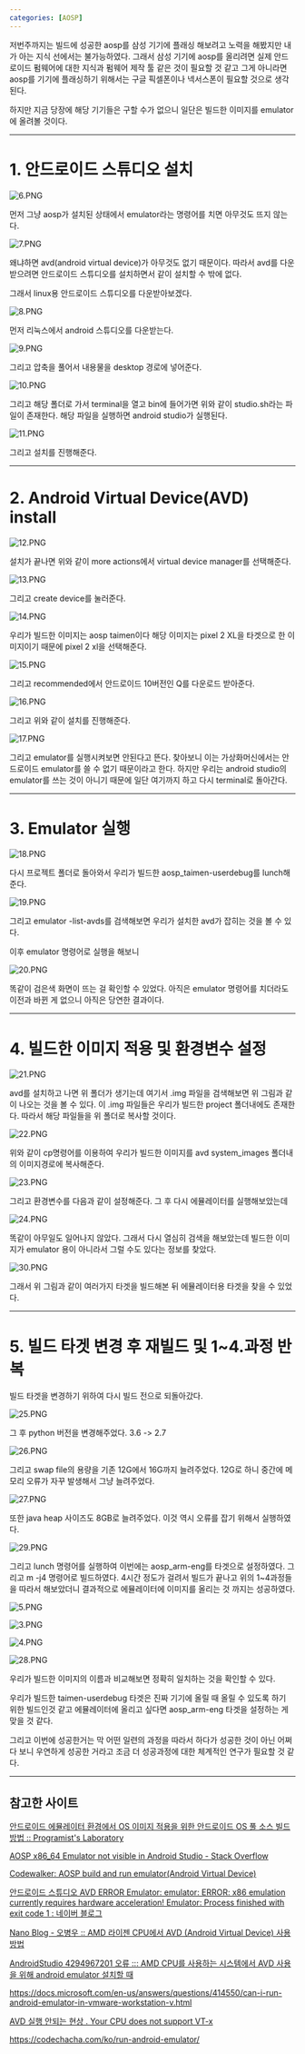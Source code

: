 ```yaml
---
categories: [AOSP]
---
```


저번주까지는 빌드에 성공한 aosp를 삼성 기기에 플래싱 해보려고 노력을 해봤지만 내가 아는 지식 선에서는 불가능하였다. 그래서 삼성 기기에 aosp를 올리려면 실제 안드로이드 펌웨어에 대한 지식과 펌웨어 제작 툴 같은 것이 필요할 것 같고 그게 아니라면 aosp를 기기에 플래싱하기 위해서는 구글 픽셀폰이나 넥서스폰이 필요할 것으로 생각된다.

하지만 지금 당장에 해당 기기들은 구할 수가 없으니 일단은 빌드한 이미지를 emulator에 올려볼 것이다.

---

# 1. 안드로이드 스튜디오 설치

![6.PNG](/assets/images/2022/5/6.PNG)

먼저 그냥 aosp가 설치된 상태에서 emulator라는 명령어를 치면 아무것도 뜨지 않는다. 

![7.PNG](/assets/images/2022/5/7.PNG)

왜냐하면 avd(android virtual device)가 아무것도 없기 때문이다. 따라서 avd를 다운받으려면 안드로이드 스튜디오를 설치하면서 같이 설치할 수 밖에 없다.

그래서 linux용 안드로이드 스튜디오를 다운받아보겠다.

![8.PNG](/assets/images/2022/5/8.PNG)

먼저 리눅스에서 android 스튜디오를 다운받는다.

![9.PNG](/assets/images/2022/5/9.PNG)

그리고 압축을 풀어서 내용물을 desktop 경로에 넣어준다.

![10.PNG](/assets/images/2022/5/10.PNG)

그리고 해당 폴더로 가서 terminal을 열고 bin에 들어가면 위와 같이 studio.sh라는 파일이 존재한다. 해당 파일을 실행하면 android studio가 실행된다.

![11.PNG](/assets/images/2022/5/11.PNG)

그리고 설치를 진행해준다.

---

# 2. Android Virtual Device(AVD) install

![12.PNG](/assets/images/2022/5/12.PNG)

설치가 끝나면 위와 같이 more actions에서 virtual device manager를 선택해준다.

![13.PNG](/assets/images/2022/5/13.PNG)

그리고 create device를 눌러준다.

![14.PNG](/assets/images/2022/5/14.PNG)

우리가 빌드한 이미지는 aosp taimen이다 해당 이미지는 pixel 2 XL을 타겟으로 한 이미지이기 때문에 pixel 2 xl을 선택해준다.

![15.PNG](/assets/images/2022/5/15.PNG)

그리고 recommended에서 안드로이드 10버전인 Q를 다운로드 받아준다.

![16.PNG](/assets/images/2022/5/16.PNG)

그리고 위와 같이 설치를 진행해준다.

![17.PNG](/assets/images/2022/5/17.PNG)

그리고 emulator를 실행시켜보면 안된다고 뜬다. 찾아보니 이는 가상화머신에서는 안드로이드 emulator를 쓸 수 없기 때문이라고 한다. 하지만 우리는 android studio의 emulator를 쓰는 것이 아니기 때문에 일단 여기까지 하고 다시 terminal로 돌아간다.

---

# 3. Emulator 실행

![18.PNG](/assets/images/2022/5/18.PNG)

다시 프로젝트 폴더로 돌아와서 우리가 빌드한 aosp_taimen-userdebug를 lunch해준다.

![19.PNG](/assets/images/2022/5/19.PNG)

그리고 emulator -list-avds를 검색해보면 우리가 설치한 avd가 잡히는 것을 볼 수 있다.

이후 emulator 명령어로 실행을 해보니

![20.PNG](/assets/images/2022/5/20.PNG)

똑같이 검은색 화면이 뜨는 걸 확인할 수 있었다. 아직은 emulator 명령어를 치더라도 이전과 바뀐 게 없으니 아직은 당연한 결과이다.

---

# 4. 빌드한 이미지 적용 및 환경변수 설정

![21.PNG](/assets/images/2022/5/21.PNG)

avd를 설치하고 나면 위 폴더가 생기는데 여기서 .img 파일을 검색해보면 위 그림과 같이 나오는 것을 볼 수 있다. 이 .img 파일들은 우리가 빌드한 project 폴더내에도 존재한다. 따라서 해당 파일들을 위 폴더로 복사할 것이다.

![22.PNG](/assets/images/2022/5/22.PNG)

위와 같이 cp명령어를 이용하여 우리가 빌드한 이미지를 avd system_images 폴더내의 이미지경로에 복사해준다.

![23.PNG](/assets/images/2022/5/23.PNG)

그리고 환경변수를 다음과 같이 설정해준다. 그 후 다시 에뮬레이터를 실행해보았는데

![24.PNG](/assets/images/2022/5/24.PNG)

똑같이 아무일도 일어나지 않았다. 그래서 다시 열심히 검색을 해보았는데 빌드한 이미지가 emulator 용이 아니라서 그럴 수도 있다는 정보를 찾았다.

![30.PNG](/assets/images/2022/5/30.PNG)

그래서 위 그림과 같이 여러가지 타겟을 빌드해본 뒤 에뮬레이터용 타겟을 찾을 수 있었다.

---

# 5. 빌드 타겟 변경 후 재빌드 및 1~4.과정 반복

빌드 타겟을 변경하기 위하여 다시 빌드 전으로 되돌아갔다.

![25.PNG](/assets/images/2022/5/25.PNG)

그 후 python 버전을 변경해주었다. 3.6 -> 2.7

![26.PNG](/assets/images/2022/5/26.PNG)

그리고 swap file의 용량을 기존 12G에서 16G까지 늘려주었다. 12G로 하니 중간에 메모리 오류가 자꾸 발생해서 그냥 늘려주었다.

![27.PNG](/assets/images/2022/5/27.PNG)

또한 java heap 사이즈도 8GB로 늘려주었다. 이것 역시 오류를 잡기 위해서 실행하였다.

![29.PNG](/assets/images/2022/5/29.PNG)

그리고 lunch 명령어를 실행하여 이번에는 aosp_arm-eng를 타겟으로 설정하였다. 그리고 m -j4 명령어로 빌드하였다. 4시간 정도가 걸려서 빌드가 끝나고 위의 1~4과정들을 따라서 해보았더니 결과적으로 에뮬레이터에 이미지를 올리는 것 까지는 성공하였다.

![5.PNG](/assets/images/2022/5/5.PNG)

![3.PNG](/assets/images/2022/5/3.PNG)

![4.PNG](/assets/images/2022/5/4.PNG)

![28.PNG](/assets/images/2022/5/28.PNG)

우리가 빌드한 이미지의 이름과 비교해보면 정확히 일치하는 것을 확인할 수 있다.

우리가 빌드한 taimen-userdebug 타겟은 진짜 기기에 올릴 때 올릴 수 있도록 하기 위한 빌드인것 같고 에뮬레이터에 올리고 싶다면 aosp_arm-eng 타겟을 설정하는 게 맞을 것 같다.

그리고 이번에 성공한거는 막 어떤 일련의 과정을 따라서 하다가 성공한 것이 아닌 어쩌다 보니 우연하게 성공한 거라고 조금 더 성공과정에 대한 체계적인 연구가 필요할 것 같다.

---

## **참고한 사이트**

[안드로이드 에뮬레이터 환경에서 OS 이미지 적용을 위한 안드로이드 OS 풀 소스 빌드 방법 :: Programist's Laboratory](https://programist.tistory.com/entry/%EC%95%88%EB%93%9C%EB%A1%9C%EC%9D%B4%EB%93%9C-%EC%97%90%EB%AE%AC%EB%A0%88%EC%9D%B4%ED%84%B0-%ED%99%98%EA%B2%BD%EC%97%90%EC%84%9C-OS-%EC%9D%B4%EB%AF%B8%EC%A7%80-%EC%A0%81%EC%9A%A9%EC%9D%84-%EC%9C%84%ED%95%9C-%EC%95%88%EB%93%9C%EB%A1%9C%EC%9D%B4%EB%93%9C-OS-%ED%92%80-%EC%86%8C%EC%8A%A4-%EB%B9%8C%EB%93%9C-%EB%B0%A9%EB%B2%95)

[AOSP x86_64 Emulator not visible in Android Studio - Stack Overflow](https://stackoverflow.com/questions/60035816/aosp-x86-64-emulator-not-visible-in-android-studio)

[Codewalker: AOSP build and run emulator(Android Virtual Device)](https://codewalkerster.blogspot.com/2013/12/aosp-build-and-run-emulatorandroid.html)

[안드로이드 스튜디오 AVD ERROR Emulator: emulator: ERROR: x86 emulation currently requires hardware acceleration! Emulator: Process finished with exit code 1 : 네이버 블로그](https://m.blog.naver.com/jd0909/221379212994)

[Nano Blog - 오병우 :: AMD 라이젠 CPU에서 AVD (Android Virtual Device) 사용 방법](https://bwoh.tistory.com/146)

[AndroidStudio 4294967201 오류 ::: AMD CPU를 사용하는 시스템에서 AVD 사용을 위해 android emulator 설치할 때](https://featherwing.tistory.com/79)

https://docs.microsoft.com/en-us/answers/questions/414550/can-i-run-android-emulator-in-vmware-workstation-v.html

[AVD 실행 안되는 현상 . Your CPU does not support VT-x](https://libero2m.tistory.com/39?category=986323)

https://codechacha.com/ko/run-android-emulator/
